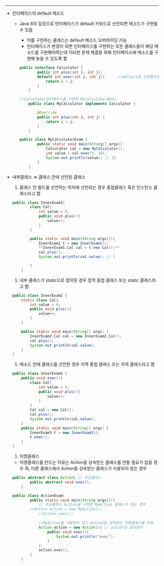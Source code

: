 ---

- 인터페이스의 default 메소드
    - Java 8의 등장으로 인터페이스가 default 키워드로 선언되면 메소드가 구현될 수 있음
        - 이를 구현하는 클래스는 default 메소드 오버라이딩 가능
        - 인터페이스가 변경이 되면 인터페이스를 구현하는 모든 클래스들이 해당 메소드를 구현해야하는데 이러한 문제 해결을 위해 인터페이스에 메소드를 구현해 놓을 수 있도록 함

        ```java
        public interface Calculator {
                public int plus(int i, int j);
                default int exec(int i, int j){      //default로 선언함으로 메소드를 구현할 수 있다.
                    return i + j;
                }
            }
        
        //Calculator인터페이스를 구현한 MyCalculator클래스
            public class MyCalculator implements Calculator {
        
                @Override
                public int plus(int i, int j) {
                    return i + j;
                }
            }
        
        public class MyCalculatorExam {
                public static void main(String[] args){
                    Calculator cal = new MyCalculator();
                    int value = cal.exec(5, 10);
                    System.out.println(value); // 15
                }
            }
        ```


- 내부클래스 ⇒ 클래스 안에 선언된 클래스
    1. 클래스 안 필드를 선언하는 위치에 선언되는 경우 중첩클래스 혹은 인스턴스 클래스라고 함

    ```java
    public class InnerExam1{
            class Cal{
                int value = 0;
                public void plus(){
                    value++;
                }
            }
    
            public static void main(String args[]){
                InnerExam1 t = new InnerExam1();
                **InnerExam1.Cal cal = t.new Cal();**
                cal.plus();
                System.out.println(cal.value); // 1
    
            }
        }
    ```

    1. 내부 클래스가 static으로 정의된 경우 정적 중첩 클래스 또는 static 클래스라고 함

    ```java
    public class InnerExam2 {
        static class Cal{
            int value = 0;
            public void plus(){
                value++;
            }
        }
    
        public static void main(String[] args) {
            InnerExam2.Cal cal = new InnerExam2.Cal();
            cal.plus();
            System.out.println(cal.value);
        }
    }
    ```

    1. 메소드 안에 클래스를 선언한 경우 지역 중첩 클래스 또는 지역 클래스라고 함

    ```java
    public class InnerExam3 {
        public void exec(){
            class Cal{
                int value = 0;
                public void plus(){
                    value++;
                }
            }
            Cal cal = new Cal();
            cal.plus();
            System.out.println(cal.value);
        }
        public static void main(String[] args) {
            InnerExam3 t = new InnerExam3();
            t.exec();
        }
    }
    ```

    1. 익명클래스
    - 익명클래스를 만드는 이유는 Action을 상속받는 클래스를 만들 필요가 없을 경우 즉, 다른 클래스에서 Action을 상속받는 클래스가 사용되지 않는 경우

    ```java
    public abstract class Action{ // 추상클래스
            public abstract void exec();
        }
    
    public class ActionExam{
            public static void main(String args[]){
                // 추상클래스 Aciton을 구현한 MyAction 클래스가 있는 경우
    	    //Action action = new MyAction();
                //action.exec();
    	
                //MyAction을 사용하지 않고 Action을 상속받는 익명클래스를 만듬
                Action action = new Action(){ // action은 참조변수
                    public void exec(){
                        System.out.println("exec");
                    }
                };
                action.exec();
            }
        }
    ```